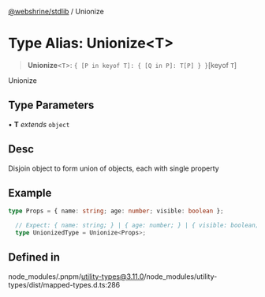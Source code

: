 [@webshrine/stdlib](../globals.md) / Unionize

# Type Alias: Unionize\<T\>

> **Unionize**\<`T`\>: `{ [P in keyof T]: { [Q in P]: T[P] } }`\[keyof `T`\]

Unionize

## Type Parameters

• **T** *extends* `object`

## Desc

Disjoin object to form union of objects, each with single property

## Example

```ts
type Props = { name: string; age: number; visible: boolean };

  // Expect: { name: string; } | { age: number; } | { visible: boolean; }
  type UnionizedType = Unionize<Props>;
```

## Defined in

node\_modules/.pnpm/utility-types@3.11.0/node\_modules/utility-types/dist/mapped-types.d.ts:286
